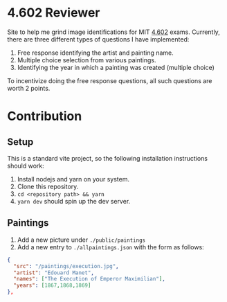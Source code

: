 # 4.602 Reviewer

Site to help me grind image identifications for MIT
[4.602](https://ocw.mit.edu/courses/4-602-modern-art-and-mass-culture-spring-2012/)
exams. Currently, there are three different types of questions I have
implemented:

1. Free response identifying the artist and painting name.
2. Multiple choice selection from various paintings.
3. Identifying the year in which a painting was created (multiple choice)

To incentivize doing the free response questions, all such questions are worth 2
points.

# Contribution

## Setup

This is a standard vite project, so the following installation instructions
should work:

1. Install nodejs and yarn on your system.
2. Clone this repository.
3. `cd <repository path> && yarn`
4. `yarn dev` should spin up the dev server.

## Paintings

1. Add a new picture under `./public/paintings`
2. Add a new entry to `./allpaintings.json` with the form as follows:
  ```json
  {
    "src": "/paintings/execution.jpg",
    "artist": "Edouard Manet",
    "names": ["The Execution of Emperor Maximilian"],
    "years": [1867,1868,1869]
  },
  ```
